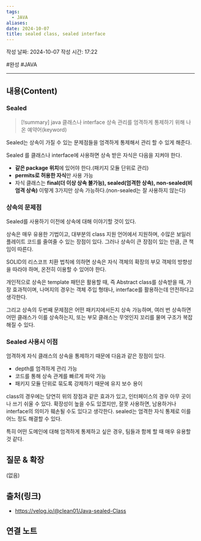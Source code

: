 ```yaml
---
tags:
  - JAVA
aliases: 
date: 2024-10-07
title: sealed class, sealed interface
---
```

작성 날짜: 2024-10-07
작성 시간: 17:22

#완성 #JAVA 

----
## 내용(Content)

### Sealed

>[!summary]
>java 클래스나 interface 상속 관리를 엄격하게 통제하기 위해 나온 예약어(keyword)

Sealed는 상속이 가질 수 있는 문제점들을 엄격하게 통제해서 관리 할 수 있게 해준다. 

Sealed 를 클래스나 interface에 사용하면 상속 받은 자식은 다음을 지켜야 한다.

- **같은 package 위치**에 있어야 한다.(패키지 모듈 단위로 관리)
- **permits로 허용한 자식**만 사용 가능
- 자식 클래스는 **final(더 이상 상속 불가능), sealed(엄격한 상속), non-sealed(비엄격 상속)** 이렇게 3가지만 상속 가능하다.(non-sealed는 잘 사용하지 않는다) 

### 상속의 문제점

Sealed를 사용하기 이전에 상속에 대해 이야기할 것이 있다.

상속은 매우 유용한 기법이고, 대부분의 class 지원 언어에서 지원하며, 수많은 보일러플레이트 코드를 줄여줄 수 있는 장점이 있다. 그러나 상속이 큰 장점이 있는 만큼, 큰 책임이 따른다.

SOLID의 리스코프 치환 법칙에 의하면 상속은 자식 객체의 확장의 부모 객체의 방향성을 따라야 하며, 온전히 이용할 수 있어야 한다.

개인적으로 상속은 template 패턴은 활용할 때, 즉 Abstract class를 상속받을 때, 가장 효과적이며, 나머지의 경우는 객체 주입 형태나, interface를 활용하는데 안전하다고 생각한다.

그리고 상속의 두번째 문제점은 어떤 패키지에서든지 상속 가능하며, 여러 번 상속하면 어떤 클래스가 이를 상속하는지, 또는 부모 클래스는 무엇인지 꼬리를 물며 구조가 복잡해질 수 있다.

### Sealed 사용시 이점

엄격하게 자식 클래스의 상속을 통제하기 때문에 다음과 같은 장점이 있다.

- depth를 엄격하게 관리 가능
- 코드를 통해 상속 관계를 빠르게 파악 가능
- 패키지 모듈 단위로 묶도록 강제하기 때문에 유지 보수 용이

class의 경우에는 당연히 위의 장점과 같은 효과가 있고, 인터페이스의 경우 아무 곳이나 쓰기 쉬울 수 있다. 확장성이 높을 수도 있겠지만, 잘못 사용하면, 남용하거나 interface의 의미가 훼손될 수도 있다고 생각한다. sealed는 엄격한 자식 통제로 이를 어느 정도 해결할 수 있다.

특히 어떤 도메인에 대해 엄격하게 통제하고 싶은 경우, 팀들과 함께 할 때 매우 유용할 것 같다.

## 질문 & 확장

(없음)

## 출처(링크)

- https://velog.io/@clean01/Java-sealed-Class

## 연결 노트
